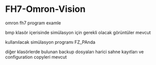 # FH7-Omron-Vision
omron fh7 program examle


bmp klasör içerisinde simülasyon için gerekli olacak görüntüler mevcut 

kullanılacak simülasyon programı FZ_PAnda 

diğer klasörlerde bulunan backup dosyaları harici sahne kayıtları ve configuration copyleri mevcut 
